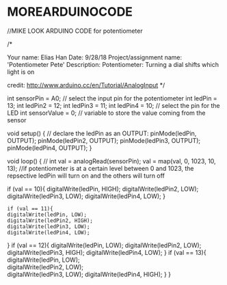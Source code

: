 # MOREARDUINOCODE
//MIKE LOOK ARDUINO CODE for potentiometer

/*

Your name: Elias Han
Date: 9/28/18
Project/assignment name: 'Potentiometer Pete'
Description: Potentiometer: Turning a dial shifts which light is on
  
  credit: http://www.arduino.cc/en/Tutorial/AnalogInput
*/

int sensorPin = A0;    // select the input pin for the potentiometer
int ledPin = 13;
int ledPin2 = 12;
int ledPin3 = 11;
int ledPin4 = 10;      // select the pin for the LED
int sensorValue = 0;  // variable to store the value coming from the sensor

void setup() {
  // declare the ledPin as an OUTPUT:
   pinMode(ledPin, OUTPUT);
  pinMode(ledPin2, OUTPUT);
  pinMode(ledPin3, OUTPUT);
  pinMode(ledPin4, OUTPUT);
}

void loop() {
 // 
 int val = analogRead(sensorPin);
  val = map(val, 0, 1023, 10, 13);    //if potentiometer is at a certain level between 0 and 1023, the repsective ledPin will turn on and the others will turn off
    
   if (val == 10){
    digitalWrite(ledPin, HIGH);
    digitalWrite(ledPin2, LOW);
    digitalWrite(ledPin3, LOW);
    digitalWrite(ledPin4, LOW);
   }

    if (val == 11){
    digitalWrite(ledPin, LOW);
    digitalWrite(ledPin2, HIGH);
    digitalWrite(ledPin3, LOW);
    digitalWrite(ledPin4, LOW);
   }
    if (val == 12){
    digitalWrite(ledPin, LOW);
    digitalWrite(ledPin2, LOW);
    digitalWrite(ledPin3, HIGH);
    digitalWrite(ledPin4, LOW);
   }
    if (val == 13){
    digitalWrite(ledPin, LOW);         
    digitalWrite(ledPin2, LOW);  
    digitalWrite(ledPin3, LOW);
    digitalWrite(ledPin4, HIGH);
    }
}
